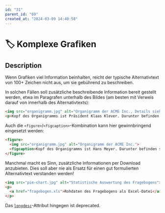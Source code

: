 ```yaml
---
id: "31"
parent_id: "69"
created_at: "2024-03-09 14:40:58"
---
```


# 🏷️ Komplexe Grafiken

## Description

Wenn Grafiken viel Information beinhalten, reicht der typische Alternativtext von 100+ Zeichen nicht aus, um sie gebührend zu beschreiben.

In solchen Fällen soll zusätzliche beschreibende Information bereit gestellt werden, etwa im Paragrafen unterhalb des Bildes (am besten mit Verweis darauf von innerhalb des Alternativtexts):

```html
<img src="organigramm.jpg" alt="Organigramm der ACME Inc., Details siehe unten">
<p>Kopf des Organigramms ist Präsident Klaas Klever. Darunter befinden sich...</p>
```

Auch die `<figure>`/`<figcaption>`-Kombination kann hier gewinnbringend eingesetzt werden:

```html
<figure>
  <img src="organigramm.jpg" alt="Organigramm der ACME Inc.">
  <figcaption>Kopf des Organigramms ist Hans Meyer. Darunter befinden sich...</figcaption>
</figure>
```

Manchmal macht es Sinn, zusätzliche Informationen per Download anzubieten. Dies soll aber nie als Ersatz für einen gut formulierten Alternativtext verstanden werden!

```html
<img src="pie-chart.jpg" alt="Statistische Auswertung des Fragebogens">
<p>
  <a href="fragebogen.xls">Rohdaten des Fragebogens als Excel-Datei</a>
</p>
```

Das [`longdesc`](https://developer.mozilla.org/en-US/docs/Web/API/HTMLImageElement/longDesc)-Attribut hingegen ist deprecated.